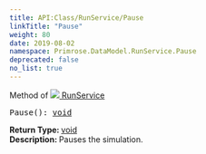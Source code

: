 ```yaml
---
title: API:Class/RunService/Pause
linkTitle: "Pause"
weight: 80
date: 2019-08-02
namespace: Primrose.DataModel.RunService.Pause
deprecated: false
no_list: true
---
```

Method of <a href="/docs/api-reference/Class/RunService"><img src="/icons/silk/method.png"/>&nbsp;RunService</a>
<pre class="method-declaration">
Pause(): <a class="type" href="/docs/api-reference/System/void">void</a></pre>
<b>Return Type: </b>
<a class="type" href="/docs/api-reference/System/void">void</a>
<br/>
<b>Description: </b>
Pauses the simulation.

